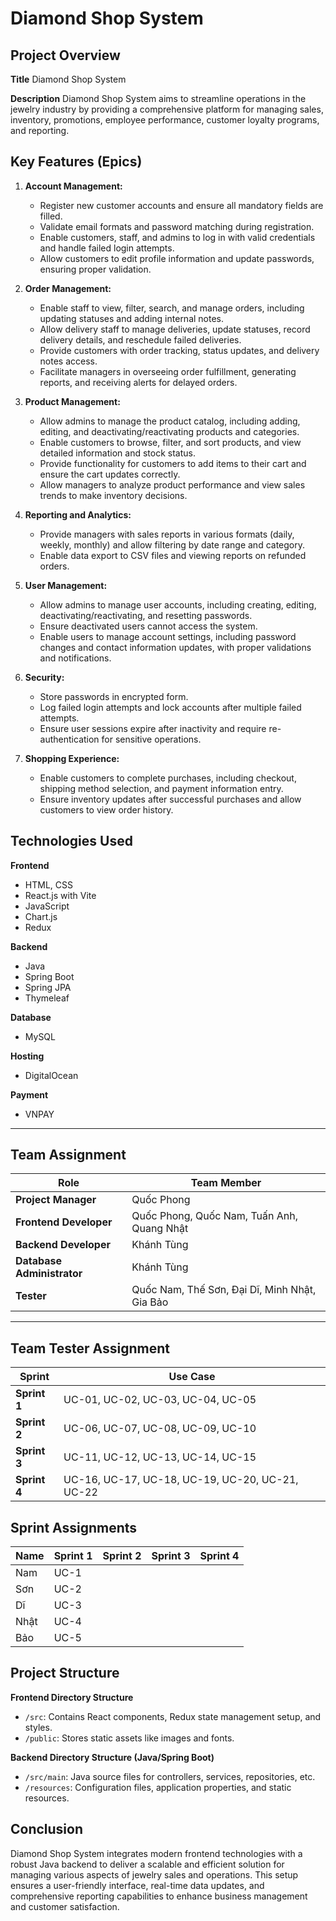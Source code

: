 # Diamond Shop System

## Project Overview

**Title**
Diamond Shop System

**Description**
Diamond Shop System aims to streamline operations in the jewelry industry by providing a comprehensive platform for managing sales, inventory, promotions, employee performance, customer loyalty programs, and reporting.

## Key Features (Epics)

1. **Account Management:**
    - Register new customer accounts and ensure all mandatory fields are filled.
    - Validate email formats and password matching during registration.
    - Enable customers, staff, and admins to log in with valid credentials and handle failed login attempts.
    - Allow customers to edit profile information and update passwords, ensuring proper validation.

2. **Order Management:**
    - Enable staff to view, filter, search, and manage orders, including updating statuses and adding internal notes.
    - Allow delivery staff to manage deliveries, update statuses, record delivery details, and reschedule failed deliveries.
    - Provide customers with order tracking, status updates, and delivery notes access.
    - Facilitate managers in overseeing order fulfillment, generating reports, and receiving alerts for delayed orders.
      
3. **Product Management:**
    - Allow admins to manage the product catalog, including adding, editing, and deactivating/reactivating products and categories.
    - Enable customers to browse, filter, and sort products, and view detailed information and stock status.
    - Provide functionality for customers to add items to their cart and ensure the cart updates correctly.
    - Allow managers to analyze product performance and view sales trends to make inventory decisions.

4. **Reporting and Analytics:**
    - Provide managers with sales reports in various formats (daily, weekly, monthly) and allow filtering by date range and category.
    - Enable data export to CSV files and viewing reports on refunded orders.

5. **User Management:**
    - Allow admins to manage user accounts, including creating, editing, deactivating/reactivating, and resetting passwords.
    - Ensure deactivated users cannot access the system.
    - Enable users to manage account settings, including password changes and contact information updates, with proper validations and notifications.

6. **Security:**
    - Store passwords in encrypted form.
    - Log failed login attempts and lock accounts after multiple failed attempts.
    - Ensure user sessions expire after inactivity and require re-authentication for sensitive operations.

7. **Shopping Experience:**
    - Enable customers to complete purchases, including checkout, shipping method selection, and payment information entry.
    - Ensure inventory updates after successful purchases and allow customers to view order history.



## Technologies Used

**Frontend**
- HTML, CSS
- React.js with Vite
- JavaScript
- Chart.js
- Redux

**Backend**
- Java
- Spring Boot
- Spring JPA
- Thymeleaf

**Database**
- MySQL

**Hosting**
- DigitalOcean

**Payment**
- VNPAY

---

## Team Assignment

| Role             | Team Member                        |
|------------------|------------------------------------|
| **Project Manager** |  Quốc Phong                     |
| **Frontend Developer** | Quốc Phong, Quốc Nam, Tuấn Anh, Quang Nhật                  |
| **Backend Developer** | Khánh Tùng                    |
| **Database Administrator** | Khánh Tùng              |
| **Tester**    | Quốc Nam, Thế Sơn, Đại Dĩ, Minh Nhật, Gia Bảo                          |

---
## Team Tester Assignment

| Sprint         | Use Case                      |
|----------------|------------------------------------|
| **Sprint 1**   | UC-01, UC-02, UC-03, UC-04, UC-05     |
| **Sprint 2**   | UC-06, UC-07, UC-08, UC-09, UC-10     |
| **Sprint 3**   | UC-11, UC-12, UC-13, UC-14, UC-15     |
| **Sprint 4**   | UC-16, UC-17, UC-18, UC-19, UC-20, UC-21, UC-22 |



## Sprint Assignments

| Name  | Sprint 1  | Sprint 2  | Sprint 3  | Sprint 4  |
|-------|-----------|-----------|-----------|-----------|
| Nam   | UC-1      |           |           |           |
| Sơn   | UC-2|           |           |           |
| Dĩ    | UC-3|           |           |           |
| Nhật  | UC-4      |           |           |           |
| Bảo   | UC-5      |           |           |           |


## Project Structure

**Frontend Directory Structure**
- `/src`: Contains React components, Redux state management setup, and styles.
- `/public`: Stores static assets like images and fonts.

**Backend Directory Structure (Java/Spring Boot)**
- `/src/main`: Java source files for controllers, services, repositories, etc.
- `/resources`: Configuration files, application properties, and static resources.

## Conclusion
Diamond Shop System integrates modern frontend technologies with a robust Java backend to deliver a scalable and efficient solution for managing various aspects of jewelry sales and operations. This setup ensures a user-friendly interface, real-time data updates, and comprehensive reporting capabilities to enhance business management and customer satisfaction.
